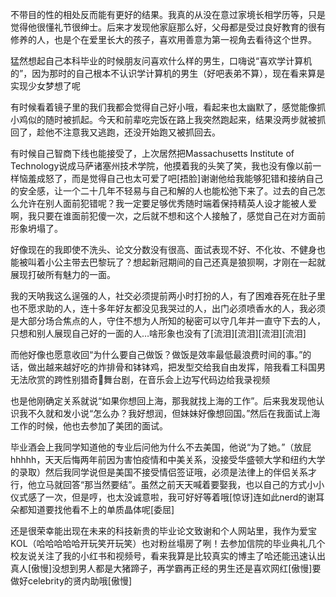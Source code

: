 <!-- 原文使用 zh-hans -->

不带目的性的相处反而能有更好的结果。我真的从没在意过家境长相学历等，只是觉得他很懂礼节很绅士。后来才发现他家庭那么好，父母都是受过良好教育的很有修养的人，也是个在爱里长大的孩子，喜欢用善意为第一视角去看待这个世界。

猛然想起自己本科毕业的时候朋友问喜欢什么样的男生，口嗨说“喜欢学计算机的”，因为那时的自己根本不认识学计算机的男生（好吧表弟不算），现在看来算是实现少女梦想了呢

有时候看着镜子里的我们我都会觉得自己好小哦，看起来也太幽默了，感觉能像抓小鸡似的随时被抓起。今天和前辈吃完饭在路上我突然跑起来，结果没两步就被抓回了，趁他不注意我又逃跑，还没开始跑又被抓回去。

有时候自己智商下线也能接受了，上次居然把Massachusetts Institute of Technology说成马萨诸塞州技术学院，他摸着我的头笑了笑，我也没有像以前一样恼羞成怒了，而是觉得自己也太可爱了吧[捂脸]谢谢他给我能够犯错和接纳自己的安全感，让一个二十几年不轻易与自己和解的人也能松弛下来了。过去的自己怎么允许在别人面前犯错呢？我一定要足够优秀随时端着保持精英人设才能被人爱啊，我只要在谁面前犯傻一次，之后就不想和这个人接触了，感觉自己在对方面前形象坍塌了。

好像现在的我即使不洗头、论文分数没有很高、面试表现不好、不化妆、不健身也能被叫着小公主带去巴黎玩了？想起新冠期间的自己还真是狼狈啊，才刚在一起就展现打破所有魅力的一面。

我的天呐我这么逞强的人，社交必须提前两小时打扮的人，有了困难吞死在肚子里也不愿求助的人，连十多年好友都没见我哭过的人，出门必须喷香水的人，我必须是大部分场合焦点的人，守住不想为人所知的秘密可以守几年并一直守下去的人，只想和别人展现自己好的一面的人…啥形象也没有了[流泪][流泪][流泪][流泪]

而他好像也愿意收回“为什么要自己做饭？做饭是效率最低最浪费时间的事。”的话，做出越来越好吃的炸排骨和钵钵鸡，把发型交给我自由发挥，陪我看工科国男无法欣赏的跨性别猎奇🔞舞台剧，在音乐会上边写代码边给我录视频

也是他刚确定关系就说“如果你想回上海，那我就找上海的工作”。后来我发现他认识我不久就和发小说“怎么办？我好想润，但妹妹好像想回国。”然后在我面试上海工作的时候，他也去参加了美团的面试。

毕业酒会上我同学知道他的专业后问他为什么不去美国，他说“为了她。”（放屁hhhhh，天天后悔两年前因为害怕疫情和中美关系，没接受华盛顿大学和纽约大学的录取）然后我同学说但是美国不接受情侣签证哦，必须是法律上的伴侣关系才行，他立马就回答“那当然要结”。虽然之前天天喊着要娶我，也以自己的方式小小仪式感了一次，但是哼，也太没诚意啦，我可好好等着哦[惊讶]连如此nerd的谢耳朵都知道要找他看不上的单质晶体呢[委屈]

还是很荣幸能出现在未来的科技新贵的毕业论文致谢和个人网站里，我作为爱宝KOL（哈哈哈哈哈开玩笑开玩笑）也对粉丝塌房了咧！去参加信院的毕业典礼几个校友说关注了我的小红书和视频号，看来我算是比较真实的博主了哈还能迅速认出真人[傲慢]没想到男人都是大猪蹄子，再学霸再正经的男生还是喜欢网红[傲慢]要做好celebrity的贤内助哦[傲慢]